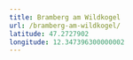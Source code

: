 ```yaml
---
title: Bramberg am Wildkogel
url: /bramberg-am-wildkogel/
latitude: 47.2727902
longitude: 12.347396300000002
---
```

